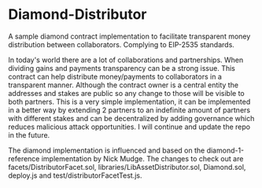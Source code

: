 # Diamond-Distributor

A sample diamond contract implementation to facilitate transparent money distribution between collaborators.
Complying to EIP-2535 standards.

In today's world there are a lot of collaborations and partnerships. When dividing gains and payments transparency can be a strong issue. This contract can help distribute money/payments to collaborators in
a transparent manner. Although the contract owner is a central entity the addresses and stakes are public
so any change to those will be visible to both partners. This is a very simple implementation, it can be implemented in a better way by extending 2 partners to an indefinite amount of partners with different stakes and can be decentralized by adding governance which reduces malicious attack opportunities. I will continue and update the repo in the future.

The diamond implementation is influenced and based on the diamond-1-reference implementation by Nick Mudge. The changes to check out are facets/DistributorFacet.sol, libraries/LibAssetDistributor.sol, Diamond.sol, deploy.js and test/distributorFacetTest.js.
